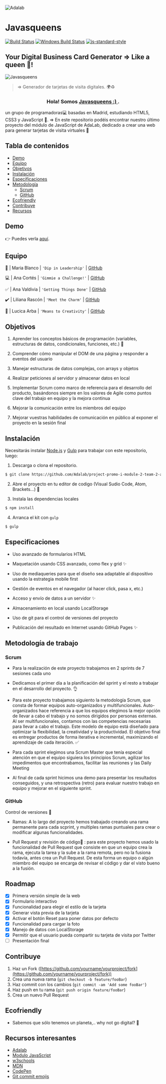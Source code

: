 ![Adalab](https://firebasestorage.googleapis.com/v0/b/gitbook-28427.appspot.com/o/assets%2F-LZZ7_HREMZMUMXiWrCj%2F-LZZ7xHB1bnkIxUrw_Yx%2F-LZZ83Upae8RuHPxHpB8%2Fadalab_brand.png?generation=1551089555419087&alt=media)
# Javasqueens 
[![Build Status](https://travis-ci.org/akashnimare/foco.svg?branch=master)](https://travis-ci.org/akashnimare/foco)
[![Windows Build Status](https://ci.appveyor.com/api/projects/status/github/akashnimare/foco?branch=master&svg=true)](https://ci.appveyor.com/project/akashnimare/foco/branch/master)
[![js-standard-style](https://img.shields.io/badge/code%20style-standard-brightgreen.svg?style=flat)](https://github.com/feross/standard)
## Your Digital Business Card Generator => Like a queen 🔱!

![Javasqueens](https://data.whicdn.com/images/232427054/original.gif)
> => Generador de tarjetas de visita digitales. 🌍♻️

	
<h3 align="center">Hola! Somos <a href="" target="_blank">Javasqueens :)  </a>.</h3>

un grupo de programadoras💻 basadas en Madrid, estudiando HTML5, CSS3 y JavaScript 🚀.
=> En este repositorio podéis encontrar nuestro último proyecto del módulo de JavaScript de AdaLab, dedicado a crear una web para generar tarjetas de visita virtuales 🙌

## Tabla de contenidos
- [Demo](#demo)
- [Equipo](#equipo)
- [Objetivos](#objetivos)
- [Instalación](#instalación)
- [Especificaciones](#especificaciones)
- [Metodología](#metodología-de-trabajo)
    - [Scrum](#scrum)
    - [GitHub](#github)
- [Ecofriendly](#ecofriendly)
- [Contribuye](#contribuye)
- [Recursos](#recursos-interesantes)

## Demo
👉 Puedes verla [aquí](https://www.youtube.com/watch?v=6SG2Mjpv8YE).
## Equipo
🚀 | Maria Blanco | `'Dip in Leadership'` | [GitHub](https://github.com/mablancoalvarez) 

💻 | Ana Cortés | `'Gimmie a Challenge!'` | [GitHub](https://github.com/cortesana)

✅ | Ana Valdivia | `'Getting Things Done'` | [GitHub](https://github.com/Anavalca) 

✔️ | Liliana Rascón | `'Meet the Charm'` | [GitHub](https://github.com/LiliRascon) 

🐎  | Lucica Arba | `'Means to Creativity'` | [GitHub](https://github.com/arbalu5) 

## Objetivos

1.  Aprender los conceptos básicos de programación (variables, estructuras de datos, condicionales, funciones, etc.) :tada:
    
2.  Comprender cómo manipular el DOM de una página y responder a eventos del usuario
    
3.  Manejar estructuras de datos complejas, con arrays y objetos
    
4.  Realizar peticiones al servidor y almacenar datos en local
    
5.  Implementar Scrum como marco de referencia para el desarrollo del producto, basándonos siempre en los valores de Agile como puntos clave del trabajo en equipo y la mejora continua
    
6.  Mejorar la comunicación entre los miembros del equipo
    
7.  Mejorar vuestras habilidades de comunicación en público al exponer el proyecto en la sesión final

## Instalación

Necesitarás instalar [Node.js](https://nodejs.org/) y [Gulp](https://gulpjs.com) para trabajar con este repositorio, luego:

1. Descarga o clona el repositorio.
```sh
$ git clone https://github.com/Adalab/project-promo-i-module-2-team-2-afternoon.git
```
2. Abre el proyecto en tu editor de codigo (Visual Sudio Code, Atom, Brackets...) :rocket:

3. Instala las dependencias locales
```sh
$ npm install
```
4. Arranca el kit con `gulp`
```sh
$ gulp
```

## Especificaciones

- Uso avanzado de formularios HTML

- Maquetación usando CSS avanzado, como flex y grid :sparkles:

- Uso de mediaqueries para que el diseño sea adaptable al dispositivo usando la estrategia mobile first

- Gestión de eventos en el navegador (al hacer click, pasa x, etc.)

- Acceso y envío de datos a un servidor :sparkles:

- Almacenamiento en local usando LocalStorage

- Uso de git para el control de versiones del proyecto

- Publicación del resultado en Internet usando GitHub Pages :sparkles:

## Metodología de trabajo
### Scrum
- Para la realización de este proyecto trabajamos en 2 sprints de 7 sesiones cada uno

- Dedicamos el primer día a la planificación del sprint y el resto a trabajar en el desarrollo del proyecto. :ok_hand:

- Para este proyecto trabajamos siguiento la metodología Scrum, que consta de formar equipos auto-organizados y multifuncionales. Auto-organizados hace referencia a que los equipos elegimos la mejor opción de llevar a cabo el trabajo y no somos dirigidos por personas externas. Al ser multifuncionales, contamos con las competencias necesarias para llevar a cabo el trabajo. Este modelo de equipo está diseñado para optimizar la flexibilidad, la creatividad y la productividad. El objetivo final es entregar productos de forma iterativa e incremental, maximizando el aprendizaje de cada iteración. :white_check_mark:

- Para cada sprint elegimos una Scrum Master que tenía especial atención en que el equipo siguiera los principios Scrum, agilizar los impedimentos que encontrabamos, facilitar las reuniones y las Daily Meeting

- Al final de cada sprint hicimos una demo para presentar los resultados conseguidos, y una retrospectiva (retro) para evaluar nuestro trabajo en equipo y mejorar en el siguiente sprint.

### GitHub
Control de versiones :bookmark:
- Ramas: A lo largo del proyecto hemos trabajado creando una rama permanente para cada scprint, y multiples ramas puntuales para crear o modificar algunas funcionalidades. 

- Pull Request y revisión de código:twisted_rightwards_arrows: : para este proyecto hemos usado la funcionalidad de Pull Request que consiste en que un equipo crea la rama, ejecuta la tarea y la sube a la rama remota, pero no la fusiona todavía, antes crea un Pull Request. De esta forma un equipo o algún miembro del equipo se encarga de revisar el código y dar el visto bueno a la fusión. 

## Roadmap
 - [x] Primera versión simple de la web
 - [x] Formulario interactivo
 - [x] Funcionalidad para elegir el estilo de la tarjeta
 - [x] Generar vista previa de la tarjeta 
 - [x] Activar el botón Reset para poner datos por defecto
 - [x] Funcionalidad para cargar la foto
 - [x] Manejo de datos con LocalStorage
 - [x] Permitir que el usuario pueda compartir su tarjeta de visita por Twitter
 - [ ] Presentación final
 
## Contribuye
1.  Haz un Fork ([https://github.com/yourname/yourproject/fork](https://github.com/yourname/yourproject/fork))
2.  Crea una nueva rama (`git checkout -b feature/fooBar`)
3.  Haz commit con los cambios (`git commit -am 'Add some fooBar'`)
4.  Haz push en tu rama (`git push origin feature/fooBar`)
5.  Crea un nuevo Pull Request


## Ecofriendly
- Sabemos que sólo tenemos un planeta,.. why not go digital? :green_heart:

## Recursos interesantes
* [Adalab](https://adalab.es/)
* [Modulo JavaScript](https://books.adalab.es/materiales-front-end-i/modulo-2.-programando-la-web/2_1_intro_a_la_programacion)
* [w3schools](https://www.w3schools.com/js/)
* [MDN](https://developer.mozilla.org/en-US/docs/Web/JavaScript)
* [CodePen](https://codepen.io/)
* [Git commit emojis](https://gist.github.com/parmentf/035de27d6ed1dce0b36a)
